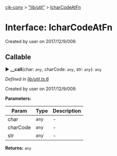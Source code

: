 [cjk-conv](../README.md) > ["lib/util"](../modules/_lib_util_.md) > [IcharCodeAtFn](../interfaces/_lib_util_.icharcodeatfn.md)



# Interface: IcharCodeAtFn


Created by user on 2017/12/9/009.

## Callable
► **__call**(char: *`any`*, charCode: *`any`*, str: *`any`*): `any`



*Defined in [lib/util.ts:6](https://github.com/bluelovers/cjk-convert/blob/7c2ab19/lib/util.ts#L6)*



Created by user on 2017/12/9/009.


**Parameters:**

| Param | Type | Description |
| ------ | ------ | ------ |
| char | `any`   |  - |
| charCode | `any`   |  - |
| str | `any`   |  - |





**Returns:** `any`





